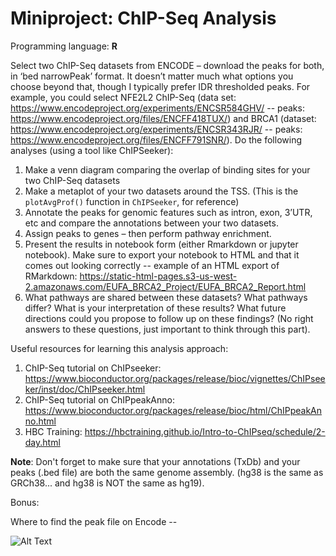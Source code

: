 # Miniproject: ChIP-Seq Analysis

Programming language: **R**

Select two ChIP-Seq datasets from ENCODE – download the peaks for both, in ‘bed narrowPeak’ format. It doesn’t matter much what options you choose beyond that, though I typically prefer IDR thresholded peaks. For example, you could select NFE2L2 ChIP-Seq (data set: https://www.encodeproject.org/experiments/ENCSR584GHV/ -- peaks: https://www.encodeproject.org/files/ENCFF418TUX/) and BRCA1 (dataset: https://www.encodeproject.org/experiments/ENCSR343RJR/ -- peaks: https://www.encodeproject.org/files/ENCFF791SNR/). Do the following analyses (using a tool like ChIPSeeker):

1. Make a venn diagram comparing the overlap of binding sites for your two ChIP-Seq datasets
2. Make a metaplot of your two datasets around the TSS. (This is the `plotAvgProf()` function in `ChIPSeeker`, for reference)
3. Annotate the peaks for genomic features such as intron, exon, 3’UTR, etc and compare the annotations between your two datasets.
4. Assign peaks to genes – then perform pathway enrichment.
5. Present the results in notebook form (either Rmarkdown or jupyter notebook). Make sure to export your notebook to HTML and that it comes out looking correctly -- example of an HTML export of RMarkdown: https://static-html-pages.s3-us-west-2.amazonaws.com/EUFA_BRCA2_Project/EUFA_BRCA2_Report.html
6. What pathways are shared between these datasets? What pathways differ? What is your interpretation of these results? What future directions could you propose to follow up on these findings? (No right answers to these questions, just important to think through this part).

Useful resources for learning this analysis approach:
1. ChIP-Seq tutorial on ChIPseeker: https://www.bioconductor.org/packages/release/bioc/vignettes/ChIPseeker/inst/doc/ChIPseeker.html
2. ChIP-Seq tutorial on ChIPpeakAnno: https://www.bioconductor.org/packages/release/bioc/html/ChIPpeakAnno.html
3. HBC Training: https://hbctraining.github.io/Intro-to-ChIPseq/schedule/2-day.html

**Note**: Don't forget to make sure that your annotations (TxDb) and your peaks (.bed file) are both the same genome assembly. (hg38 is the same as GRCh38... and hg38 is NOT the same as hg19). 

Bonus:

Where to find the peak file on Encode --

![Alt Text](https://media.giphy.com/media/aoV0nOJWRb7CSTQejM/giphy.gif)


